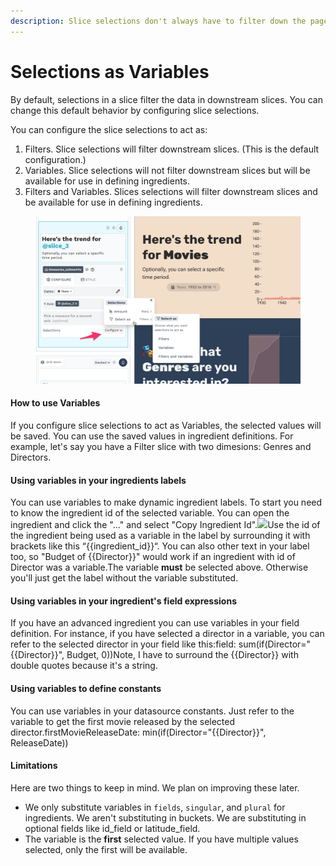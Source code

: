 ```yaml
---
description: Slice selections don't always have to filter down the page
---
```


# Selections as Variables

By default, selections in a slice filter the data in downstream slices. You can change this default behavior by configuring slice selections.

You can configure the slice selections to act as:

1. Filters. Slice selections will filter downstream slices. (This is the default configuration.)
2. Variables. Slice selections will not filter downstream slices but will be available for use in defining ingredients.&#x20;
3. Filters and Variables. Slices selections will filter downstream slices and be available for use in defining ingredients.&#x20;

<figure><img src="../../../.gitbook/assets/image.png" alt=""><figcaption></figcaption></figure>



#### How to use Variables <a href="#variables-use-the-id-of-the-dimension-that-the-slice-is-showing" id="variables-use-the-id-of-the-dimension-that-the-slice-is-showing"></a>

If you configure slice selections to act as Variables, the selected values will be saved. You can use the saved values in ingredient definitions. For example, let's say you have a Filter slice with two dimesions: Genres and Directors.&#x20;

#### Using variables in your ingredients labels <a href="#using-variables-in-your-ingredients-labels" id="using-variables-in-your-ingredients-labels"></a>

You can use variables to make dynamic ingredient labels. To start you need to know the ingredient id of the selected variable. You can open the ingredient and click the "..." and select "Copy Ingredient Id".![](https://files.gitbook.com/v0/b/gitbook-x-prod.appspot.com/o/spaces%2FLqYT7hDGyGIUtziD3T8T%2Fuploads%2FW0pBVddQzrZZfNHEnybU%2FScreen%20Shot%202023-08-16%20at%2011.26.18%20AM.png?alt=media\&token=a5918753-0e6b-4075-bb62-052e3ce4b0e8)Use the id of the ingredient being used as a variable in the label by surrounding it with brackets like this “\{{ingredient\_id\}}“. You can also other text in your label too, so "Budget of \{{Director\}}" would work if an ingredient with id of Director was a variable.The variable **must** be selected above. Otherwise you'll just get the label without the variable substituted.

#### Using variables in your ingredient's field expressions <a href="#using-variables-in-your-ingredients-field-expressions" id="using-variables-in-your-ingredients-field-expressions"></a>

If you have an advanced ingredient you can use variables in your field definition. For instance, if you have selected a director in a variable, you can refer to the selected director in your field like this:field: sum(if(Director="\{{Director\}}", Budget, 0))Note, I have to surround the \{{Director\}} with double quotes because it's a string.

#### Using variables to define constants <a href="#using-variables-to-define-constants" id="using-variables-to-define-constants"></a>

You can use variables in your datasource constants. Just refer to the variable to get the first movie released by the selected director.firstMovieReleaseDate: min(if(Director="\{{Director\}}", ReleaseDate))

#### Limitations <a href="#limitations" id="limitations"></a>

Here are two things to keep in mind. We plan on improving these later.

* We only substitute variables in `fields`, `singular`, and `plural` for ingredients. We aren't substituting in buckets. We are substituting in optional fields like id\_field or latitude\_field.
* The variable is the **first** selected value. If you have multiple values selected, only the first will be available.

​
